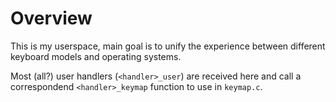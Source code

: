# Overview

This is my userspace, main goal is to unify the experience between different 
keyboard models and operating systems. 

Most (all?) user handlers (`<handler>_user`) are received here and call a 
correspondend `<handler>_keymap` function to use in `keymap.c`.


